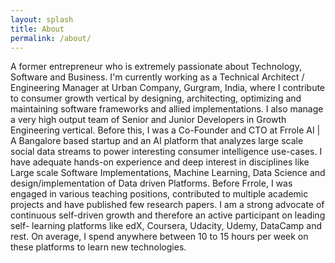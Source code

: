 ```yaml
---
layout: splash
title: About
permalink: /about/
---
```


A former entrepreneur who is extremely passionate about Technology, Software and Business. I'm
currently working as a Technical Architect / Engineering Manager at Urban Company, Gurgram, India,
where I contribute to consumer growth vertical by designing, architecting, optimizing and maintaining
software frameworks and allied implementations. I also manage a very high output team of Senior and
Junior Developers in Growth Engineering vertical. Before this, I was a Co-Founder and CTO at Frrole
AI | A Bangalore based startup and an AI platform that analyzes large scale social data streams
to power interesting consumer intelligence use-cases. I have adequate hands-on experience and
deep interest in disciplines like Large scale Software Implementations, Machine Learning, Data
Science and design/implementation of Data driven Platforms. Before Frrole, I was engaged in
various teaching positions, contributed to multiple academic projects and have published few research papers. I am a strong advocate of continuous self-driven growth and therefore an active participant on leading self- learning platforms like edX, Coursera, Udacity, Udemy, DataCamp and rest. On average, I spend anywhere between 10 to 15 hours per week on these platforms to learn new technologies.
